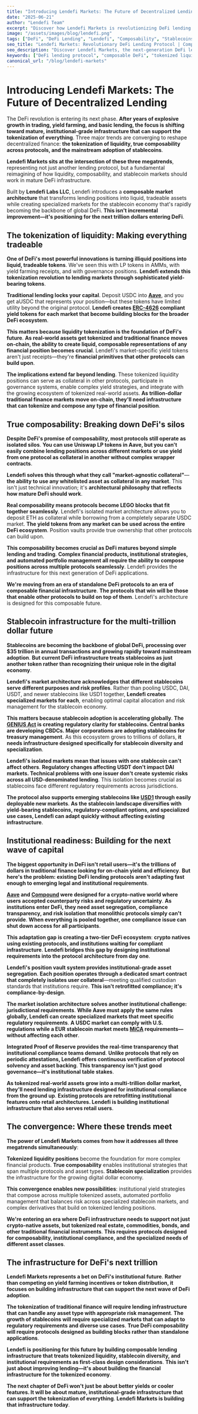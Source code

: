 ```yaml
---
title: "Introducing Lendefi Markets: The Future of Decentralized Lending"
date: "2025-06-21"
author: "Lendefi Team"
excerpt: "Discover how Lendefi Markets is revolutionizing DeFi lending with innovative features and unmatched security."
image: "/assets/images/blog/lendefi.png"
tags: ["DeFi", "DeFi Lending", "Lendefi", "Composability", "Stablecoins", "Tokenization", "Institutional DeFi"]
seo_title: "Lendefi Markets: Revolutionary DeFi Lending Protocol | Composable Architecture & Tokenized Liquidity"
seo_description: "Discover Lendefi Markets, the next-generation DeFi lending protocol with composable architecture, tokenized liquidity, and institutional-grade infrastructure for the future of decentralized finance."
keywords: ["DeFi lending protocol", "composable DeFi", "tokenized liquidity", "decentralized lending", "DeFi infrastructure", "tokenization"]
canonical_url: "/blog/lendefi-markets"
---
```


# Introducing Lendefi Markets: The Future of Decentralized Lending

The DeFi revolution is entering its next phase. **After years of explosive growth in trading, yield farming, and basic lending, the focus is shifting toward mature, institutional-grade infrastructure that can support the tokenization of everything**. Three major trends are converging to reshape decentralized finance: **the tokenization of liquidity, true composability across protocols, and the mainstream adoption of stablecoins**. 

**Lendefi Markets sits at the intersection of these three megatrends**, representing not just another lending protocol, but a fundamental reimagining of how liquidity, composability, and stablecoin markets should work in mature DeFi infrastructure.

Built by **Lendefi Labs LLC**, Lendefi introduces a **composable market architecture** that transforms lending positions into liquid, tradeable assets while creating specialized markets for the stablecoin economy that's rapidly becoming the backbone of global DeFi. **This isn't incremental improvement—it's positioning for the next trillion dollars entering DeFi**.

## **The tokenization of liquidity: Making everything tradeable**

**One of DeFi's most powerful innovations is turning illiquid positions into liquid, tradeable tokens**. We've seen this with LP tokens in AMMs, with yield farming receipts, and with governance positions. **Lendefi extends this tokenization revolution to lending markets through sophisticated yield-bearing tokens**.

**Traditional lending locks your capital**. Deposit USDC into **[Aave](https://aave.com)**, and you get aUSDC that represents your position—but these tokens have limited utility beyond the original protocol. **Lendefi creates [ERC-4626](https://ethereum.org/en/developers/docs/standards/tokens/erc-4626/) compliant yield tokens for each market that become building blocks for the broader DeFi ecosystem**.

**This matters because liquidity tokenization is the foundation of DeFi's future**. **As real-world assets get tokenized and traditional finance moves on-chain, the ability to create liquid, composable representations of any financial position becomes crucial**. Lendefi's market-specific yield tokens aren't just receipts—they're **financial primitives that other protocols can build upon**.

**The implications extend far beyond lending**. These tokenized liquidity positions can serve as collateral in other protocols, participate in governance systems, enable complex yield strategies, and integrate with the growing ecosystem of tokenized real-world assets. **As trillion-dollar traditional finance markets move on-chain, they'll need infrastructure that can tokenize and compose any type of financial position**.

## **True composability: Breaking down DeFi's silos**

**Despite DeFi's promise of composability, most protocols still operate as isolated silos**. **You can use Uniswap LP tokens in Aave, but you can't easily combine lending positions across different markets or use yield from one protocol as collateral in another without complex wrapper contracts**.

**Lendefi solves this through what they call "market-agnostic collateral"**—**the ability to use any whitelisted asset as collateral in any market**. This isn't just technical innovation; it's **architectural philosophy that reflects how mature DeFi should work**.

**Real composability means protocols become LEGO blocks that fit together seamlessly**. Lendefi's isolated market architecture allows you to deposit ETH as collateral while borrowing from a completely separate USDC market. **The yield tokens from any market can be used across the entire DeFi ecosystem**. Position vaults provide true ownership that other protocols can build upon.

**This composability becomes crucial as DeFi matures beyond simple lending and trading**. **Complex financial products, institutional strategies, and automated portfolio management all require the ability to compose positions across multiple protocols seamlessly**. Lendefi provides the infrastructure for this next generation of DeFi applications.

**We're moving from an era of standalone DeFi protocols to an era of composable financial infrastructure**. **The protocols that win will be those that enable other protocols to build on top of them**. Lendefi's architecture is designed for this composable future.

## **Stablecoin infrastructure for the multi-trillion dollar future**

**Stablecoins are becoming the backbone of global DeFi, processing over $35 trillion in annual transactions and growing rapidly toward mainstream adoption**. **But current DeFi infrastructure treats stablecoins as just another token rather than recognizing their unique role in the digital economy**.

**Lendefi's market architecture acknowledges that different stablecoins serve different purposes and risk profiles**. Rather than pooling USDC, DAI, USDT, and newer stablecoins like USD1 together, **Lendefi creates specialized markets for each**, enabling optimal capital allocation and risk management for the stablecoin economy.

**This matters because stablecoin adoption is accelerating globally**. **The [GENIUS Act](https://www.congress.gov/bill/118th-congress/house-bill/4766) is creating regulatory clarity for stablecoins. Central banks are developing CBDCs. Major corporations are adopting stablecoins for treasury management**. As this ecosystem grows to trillions of dollars, **it needs infrastructure designed specifically for stablecoin diversity and specialization**.

**Lendefi's isolated markets mean that issues with one stablecoin can't affect others**. **Regulatory changes affecting USDT don't impact DAI markets. Technical problems with one issuer don't create systemic risks across all USD-denominated lending**. This isolation becomes crucial as stablecoins face different regulatory requirements across jurisdictions.

**The protocol also supports emerging stablecoins like [USD1](https://worldlibertyfinancial.com) through easily deployable new markets**. **As the stablecoin landscape diversifies with yield-bearing stablecoins, regulatory-compliant options, and specialized use cases, Lendefi can adapt quickly without affecting existing infrastructure**.

## **Institutional readiness: Building for the next wave of capital**

**The biggest opportunity in DeFi isn't retail users—it's the trillions of dollars in traditional finance looking for on-chain yield and efficiency**. **But here's the problem: existing DeFi lending protocols aren't adapting fast enough to emerging legal and institutional requirements**.

**[Aave](https://aave.com) and [Compound](https://compound.finance) were designed for a crypto-native world where users accepted counterparty risks and regulatory uncertainty**. **As institutions enter DeFi, they need asset segregation, compliance transparency, and risk isolation that monolithic protocols simply can't provide**. **When everything is pooled together, one compliance issue can shut down access for all participants**.

**This adaptation gap is creating a two-tier DeFi ecosystem**: **crypto natives using existing protocols, and institutions waiting for compliant infrastructure**. **Lendefi bridges this gap by designing institutional requirements into the protocol architecture from day one**.

**Lendefi's position vault system provides institutional-grade asset segregation**. **Each position operates through a dedicated smart contract that completely isolates user collateral**—meeting qualified custodian standards that institutions require. **This isn't retrofitted compliance; it's compliance-by-design**.

**The market isolation architecture solves another institutional challenge: jurisdictional requirements**. **While Aave must apply the same rules globally, Lendefi can create specialized markets that meet specific regulatory requirements**. **A USDC market can comply with U.S. regulations while a EUR stablecoin market meets [MiCA](https://www.esma.europa.eu/esmas-activities/digital-finance-and-innovation/markets-crypto-assets-regulation-mica) requirements—without affecting each other**.

**Integrated Proof of Reserve provides the real-time transparency that institutional compliance teams demand**. **Unlike protocols that rely on periodic attestations, Lendefi offers continuous verification of protocol solvency and asset backing**. **This transparency isn't just good governance—it's institutional table stakes**.

**As tokenized real-world assets grow into a multi-trillion dollar market, they'll need lending infrastructure designed for institutional compliance from the ground up**. **Existing protocols are retrofitting institutional features onto retail architectures. Lendefi is building institutional infrastructure that also serves retail users**.

## **The convergence: Where these trends meet**

**The power of Lendefi Markets comes from how it addresses all three megatrends simultaneously**:

**Tokenized liquidity positions** become the foundation for more complex financial products. **True composability** enables institutional strategies that span multiple protocols and asset types. **Stablecoin specialization** provides the infrastructure for the growing digital dollar economy.

**This convergence enables new possibilities**: institutional yield strategies that compose across multiple tokenized assets, automated portfolio management that balances risk across specialized stablecoin markets, and complex derivatives that build on tokenized lending positions.

**We're entering an era where DeFi infrastructure needs to support not just crypto-native assets, but tokenized real estate, commodities, bonds, and other traditional financial instruments**. **This requires protocols designed for composability, institutional compliance, and the specialized needs of different asset classes**.

## **The infrastructure for DeFi's next trillion**

**Lendefi Markets represents a bet on DeFi's institutional future**. **Rather than competing on yield farming incentives or token distribution, it focuses on building infrastructure that can support the next wave of DeFi adoption**.

**The tokenization of traditional finance will require lending infrastructure that can handle any asset type with appropriate risk management**. **The growth of stablecoins will require specialized markets that can adapt to regulatory requirements and diverse use cases**. **True DeFi composability will require protocols designed as building blocks rather than standalone applications**.

**Lendefi is positioning for this future by building composable lending infrastructure that treats tokenized liquidity, stablecoin diversity, and institutional requirements as first-class design considerations**. **This isn't just about improving lending—it's about building the financial infrastructure for the tokenized economy**.

**The next chapter of DeFi won't just be about better yields or cooler features. It will be about mature, institutional-grade infrastructure that can support the tokenization of everything**. **Lendefi Markets is building that infrastructure today**.

